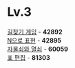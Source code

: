 # Lv.3
[길찾기 게임](https://github.com/wayandway/algorithms-cpp/blob/master/Programmers/Lv3/42892.cpp) - **42892** <br>
[N으로 표현](https://github.com/wayandway/algorithms-cpp/blob/master/Programmers/Lv3/42895.cpp) - **42895** <br>
[자물쇠와 열쇠](https://github.com/wayandway/algorithms-cpp/blob/master/Programmers/Lv3/60059.cpp) - **60059** <br>
[표 편집](https://github.com/wayandway/algorithms-cpp/blob/master/Programmers/Lv3/81303.cpp) - **81303** <br>